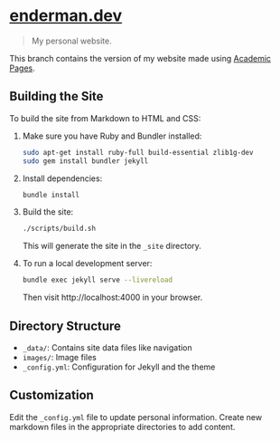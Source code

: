 # [enderman.dev][website]

> My personal website.

This branch contains the version of my website made using [Academic Pages][academic-pages].

## Building the Site

To build the site from Markdown to HTML and CSS:

1. Make sure you have Ruby and Bundler installed:
   ```bash
   sudo apt-get install ruby-full build-essential zlib1g-dev
   sudo gem install bundler jekyll
   ```

2. Install dependencies:
   ```bash
   bundle install
   ```

3. Build the site:
   ```bash
   ./scripts/build.sh
   ```
   This will generate the site in the `_site` directory.

4. To run a local development server:
   ```bash
   bundle exec jekyll serve --livereload
   ```
   Then visit http://localhost:4000 in your browser.

## Directory Structure

- `_data/`: Contains site data files like navigation
- `images/`: Image files
- `_config.yml`: Configuration for Jekyll and the theme

## Customization

Edit the `_config.yml` file to update personal information. Create new markdown files in the appropriate directories to add content.

<!-- Link aliases -->

[website]: https://enderman.dev

<!-- References -->

[academic-pages]: https://github.com/academicpages/academicpages.github.io?tab=readme-ov-file
